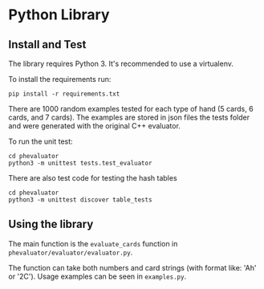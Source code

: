 # Python Library

## Install and Test
The library requires Python 3. It's recommended to use a virtualenv. 

To install the requirements run:
```
pip install -r requirements.txt
``` 


There are 1000 random examples tested for each type of hand (5 cards, 6 cards, and 7 cards). The examples are stored in json files the tests folder and were generated with the original C++ evaluator.


To run the unit test:

```
cd phevaluator
python3 -m unittest tests.test_evaluator
```

There are also test code for testing the hash tables
```
cd phevaluator
python3 -m unittest discover table_tests
```

## Using the library
The main function is the `evaluate_cards` function in `phevaluator/evaluator/evaluator.py`.

The function can take both numbers and card strings (with format like: 'Ah' or '2C'). Usage examples can be seen in `examples.py`.

